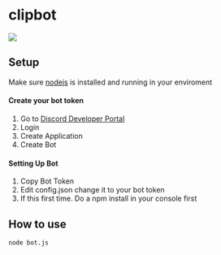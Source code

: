 # clipbot

![](https://i.imgur.com/lYhyyqU.png)

## Setup

Make sure [nodejs](https://nodejs.org/en/) is installed and running in your enviroment

#### Create your bot token
1. Go to [Discord Developer Portal](https://discordapp.com/developers/applications/)
2. Login
3. Create Application
4. Create Bot

#### Setting Up Bot

1. Copy Bot Token
2. Edit config.json change it to your bot token
3. If this first time. Do a npm install in your console first

## How to use
```
node bot.js
```

